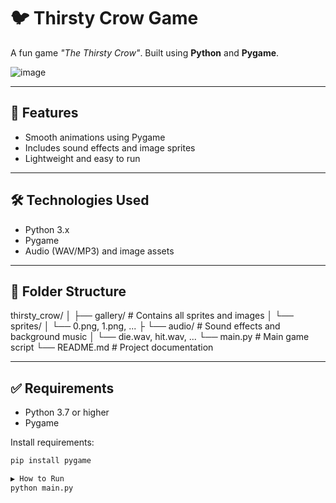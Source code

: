 # 🐦 Thirsty Crow Game

A fun game *"The Thirsty Crow"*. Built using **Python** and **Pygame**.

![image](https://github.com/user-attachments/assets/ef343435-a63d-4545-9618-98abc35f764b)

---

## 🚀 Features

- Smooth animations using Pygame
- Includes sound effects and image sprites
- Lightweight and easy to run

---

## 🛠️ Technologies Used

- Python 3.x
- Pygame
- Audio (WAV/MP3) and image assets

---

## 📁 Folder Structure

thirsty_crow/
│
├── gallery/ # Contains all sprites and images
│ └── sprites/
│      └── 0.png, 1.png, ...
├ └── audio/ # Sound effects and background music
│      └── die.wav, hit.wav, ...
└── main.py # Main game script
└── README.md # Project documentation


---

## ✅ Requirements

- Python 3.7 or higher
- Pygame

Install requirements:

```bash
pip install pygame

▶️ How to Run
python main.py



